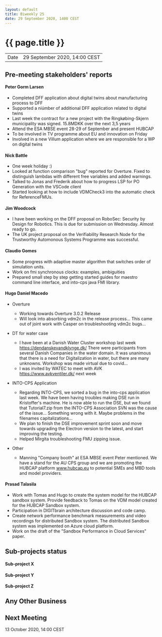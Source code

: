 ```yaml
---
layout: default
title: Biweekly 25
date: 29 September 2020, 1400 CEST
---
```


<script src="https://code.jquery.com/jquery-1.11.1.min.js">
</script>
<script src="/javascripts/edit.js"></script>
<script>setEditButonNm();</script>

# {{ page.title }}

|||
|---|---|
| Date | 29 September 2020, 14:00 CEST |


## Pre-meeting stakeholders' reports

<!-- Please keep in mind that the minutes are publicly available.-->

#### Peter Gorm Larsen
* Completed DFF application about digital twins about manufacturing process to DFF
* Supported a niúmber of additional DFF application related to digital twins
* Last week the contract for a new project with the Ringkøbing-Skjern municipality was signed. 15.8MDKK over the next 3,5 years
* Attend the ESA MBSE event 28-29 of September and present HUBCAP 
* To be involved in TV programme about EU and innovation on Friday
* Involved in a new Villum application where we are responsible for a WP on digital twins

#### Nick Battle
* One week holiday :)
* Looked at function comparison "bug" reported for Overture. Fixed to distinguish lambdas with different free variables and added warnings.
* Talked to Jonas and Frederik about how to progress LSP for PO Generation with the VSCode client
* Started looking at how to include VDMCheck3 into the automatic check for ReferenceFMUs.

#### Jim Woodcock
* I have been working on the DFF proposal on RoboSec: Security by Design for Robotics. This is due for submission on Wednesday. Almost ready to go.
* The UK project proposal on the Verifiability Research Node for the Trustworthy Automonous Systems Programme was successful.

#### Claudio Gomes
* Some progress with adaptive master algorithm that switches order of simulation units.
* Work on fmi synchronous clocks: examples, ambiguities
* Prepared small step by step getting started guides for maestro command line interface, and into-cps java FMI library.

#### Hugo Daniel Macedo
* Overture
  * Working towards Overture 3.0.2 Release 
  * Will look into absorbing vdm2c in the release process... This came out of joint work with Casper on troubleshooting vdm2c bugs...

* DT for water case
   * I have been at a Danish Water Cluster workshop last week https://dendanskevandklynge.dk/ There were participants from several Danish Companies in the water       domain. It was unanimous that there is a need for Digitalization in water, but there are many unknowns. Workshop was made virtual due to covid... 
   * I was invited by WATEC to meet with AVK https://www.avkventiler.dk/ next week
* INTO-CPS Application
   * Regarding INTO-CPS, we sorted a bug in the into-cps application last week. We have been having troubles making DSE run in Kristoffer's machine. He is now able to run the DSE, but we found that Tutorial7.zip from the INTO-CPS Association SVN was the cause of the issue... Something wrong with it. Maybe problems in the filenames capitalizations...
   * We plan to finish the DSE improvement sprint soon and move towards upgrading the Electron version to the latest, and start improving the testing.
   * Helped Mirgita troubleshooting FMU zipping issue.

* Other
   * Manning "Company booth" at ESA MBSE event Peter mentioned. We have a stand for the AU CPS group and we are promoting the HUBCAP platform www.hubcap.eu to potential SMEs and MBD tools and model providers.
  

#### Prasad Talasila
* Work with Tomas and Hugo to create the system model for the HUBCAP sandbox system. Provide feedback to Tomas on the VDM model created for the HUBCAP Sandbox system.
* Participation in DIGITbrain architecture discussion and code camp.
* Create network performance benchmark measurements and video recordings for distributed Sandbox system. The distributed Sandbox system was implemented on Azure cloud platform.
* Work on the draft of the "Sandbox Performance in Cloud Services" paper.




## Sub-projects status


#### Sub-project X

#### Sub-project Y

#### Sub-project Z

##  Any Other Business

Next Meeting
------------

13 October 2020, 14:00 CEST


<div id="edit_page_div"></div>
